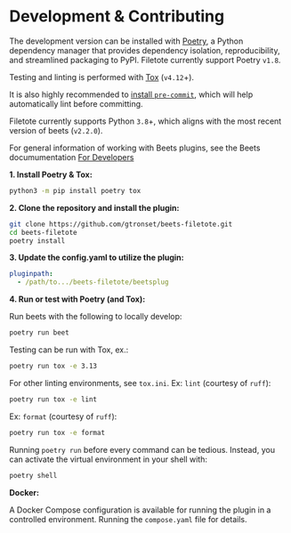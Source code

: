 # Development & Contributing

The development version can be installed with [Poetry], a Python dependency manager
that provides dependency isolation, reproducibility, and streamlined packaging to PyPI.
Filetote currently support Poetry `v1.8`.

Testing and linting is performed with [Tox] (`v4.12`+).

[Poetry]: https://python-poetry.org/
[Tox]: https://tox.wiki/

It is also highly recommended to [install `pre-commit`], which will help automatically
lint before committing.

Filetote currently supports Python `3.8`+, which aligns with the most recent version of
beets (`v2.2.0`).

For general information of working with Beets plugins, see the Beets documumentation
[For Developers]

[install `pre-commit`]: https://pre-commit.com/#install
[For Developers]: https://beets.readthedocs.io/en/stable/dev/

**1. Install Poetry & Tox:**

```sh
python3 -m pip install poetry tox
```

**2. Clone the repository and install the plugin:**

```sh
git clone https://github.com/gtronset/beets-filetote.git
cd beets-filetote
poetry install
```

**3. Update the config.yaml to utilize the plugin:**

```yaml
pluginpath:
  - /path/to.../beets-filetote/beetsplug
```

**4. Run or test with Poetry (and Tox):**

Run beets with the following to locally develop:

```sh
poetry run beet
```

Testing can be run with Tox, ex.:

```sh
poetry run tox -e 3.13
```

For other linting environments, see `tox.ini`. Ex: `lint` (courtesy of `ruff`):

```sh
poetry run tox -e lint
```

Ex: `format` (courtesy of `ruff`):

```sh
poetry run tox -e format
```

Running `poetry run` before every command can be tedious. Instead, you can activate the
virtual environment in your shell with:

```sh
poetry shell
```

**Docker:**

A Docker Compose configuration is available for running the plugin in a controlled
environment. Running the `compose.yaml` file for details.
